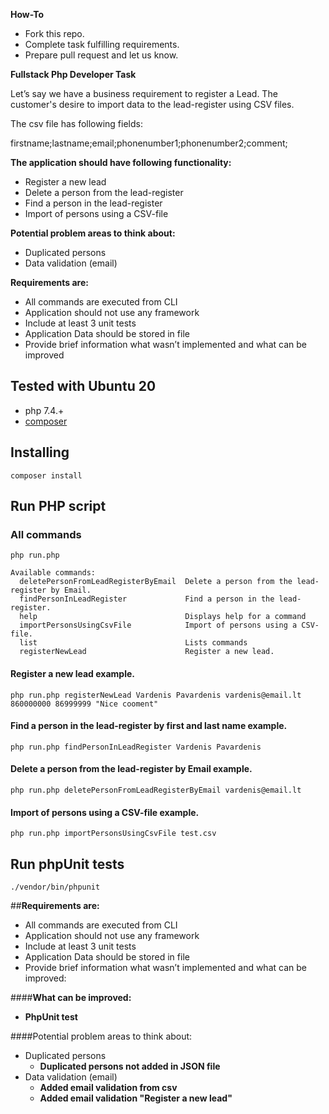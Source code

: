 **How-To**
- Fork this repo.
- Complete task fulfilling requirements.
- Prepare pull request and let us know. 


**Fullstack Php Developer Task**

Let’s say we have a business requirement to register a Lead. The customer's desire to import data to the lead-register using CSV files.

The csv file has following fields:

firstname;lastname;email;phonenumber1;phonenumber2;comment;

**The application should have following functionality:**
- Register a new lead
- Delete a person from the lead-register
- Find a person in the lead-register
- Import of persons using a CSV-file

**Potential problem areas to think about:**
- Duplicated persons
- Data validation (email)

**Requirements are:**
- All commands are executed from CLI
- Application should not use any framework
- Include at least 3 unit tests
- Application Data should be stored in file
- Provide brief information what wasn’t implemented and what can be improved

## Tested with Ubuntu 20

 - php 7.4.+
 - [composer](https://getcomposer.org/) 

## Installing

```
composer install
```

## Run PHP script

### All commands
```
php run.php
```
```
Available commands:
  deletePersonFromLeadRegisterByEmail  Delete a person from the lead-register by Email.
  findPersonInLeadRegister             Find a person in the lead-register.
  help                                 Displays help for a command
  importPersonsUsingCsvFile            Import of persons using a CSV-file.
  list                                 Lists commands
  registerNewLead                      Register a new lead.
```

 #### Register a new lead example.

```
php run.php registerNewLead Vardenis Pavardenis vardenis@email.lt 860000000 86999999 "Nice cooment"
```

 #### Find a person in the lead-register by first and last name example.

```
php run.php findPersonInLeadRegister Vardenis Pavardenis
```

 #### Delete a person from the lead-register by Email example.

```
php run.php deletePersonFromLeadRegisterByEmail vardenis@email.lt
```

 #### Import of persons using a CSV-file example.

```
php run.php importPersonsUsingCsvFile test.csv
```

## Run phpUnit tests
```
./vendor/bin/phpunit
```

##**Requirements are:**

- All commands are executed from CLI
- Application should not use any framework
- Include at least 3 unit tests
- Application Data should be stored in file
- Provide brief information what wasn’t implemented and what can be improved:

####**What can be improved:**
- **PhpUnit test**

####Potential problem areas to think about:

- Duplicated persons
    - **Duplicated persons not added in JSON file**
- Data validation (email)
    - **Added email validation from csv**
    - **Added email validation "Register a new lead"**
